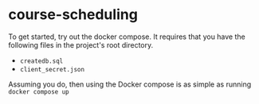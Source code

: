 # course-scheduling

To get started, try out the docker compose. It requires that you have the following files in the project's root directory.

- `createdb.sql`
- `client_secret.json`

Assuming you do, then using the Docker compose is as simple as running `docker compose up`
